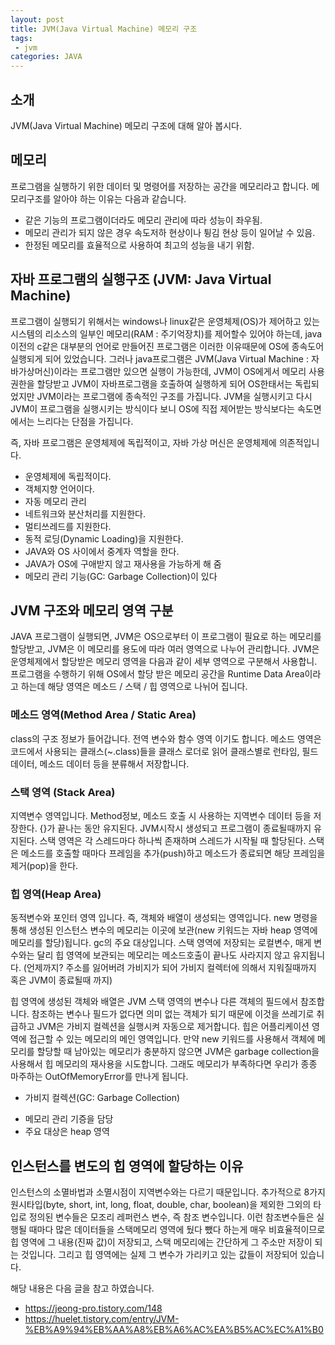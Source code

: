 ```yaml
---
layout: post
title: JVM(Java Virtual Machine) 메모리 구조
tags:
 - jvm
categories: JAVA
---
```


## 소개
JVM(Java Virtual Machine) 메모리 구조에 대해 알아 봅시다.

## 메모리
프로그램을 실행하기 위한 데이터 및 명령어를 저장하는 공간을 메모리라고 합니다. 메모리구조를 알아야 하는 이유는 다음과 같습니다.
- 같은 기능의 프로그램이더라도 메모리 관리에 따라 성능이 좌우됨.
- 메모리 관리가 되지 않은 경우 속도저하 현상이나 튕김 현상 등이 일어날 수 있음.
- 한정된 메모리를 효율적으로 사용하여 최고의 성능을 내기 위함.

## 자바 프로그램의 실행구조 (JVM: Java Virtual Machine)
프로그램이 실행되기 위해서는 windows나 linux같은 운영체제(OS)가 제어하고 있는 시스템의 리소스의 일부인 메모리(RAM : 주기억장치)를 제어할수 있어야 하는데, java이전의 c같은 대부분의 언어로 만들어진 프로그램은 이러한 이유때문에 OS에 종속도어 실행되게 되어 있었습니다. 그러나 java프로그램은 JVM(Java Virtual Machine : 자바가상머신)이라는 프로그램만 있으면 실행이 가능한데, JVM이 OS에게서 메모리 사용권한을 할당받고 JVM이 자바프로그램을 호출하여 실행하게 되어 OS한태서는 독립되었지만 JVM이라는 프로그램에 종속적인 구조를 가집니다. JVM을 실행시키고 다시 JVM이 프로그램을 실행시키는 방식이다 보니 OS에 직접 제어받는 방식보다는 속도면에서는 느리다는 단점을 가집니다.

즉, 자바 프로그램은 운영체제에 독립적이고, 자바 가상 머신은 운영체제에 의존적입니다.
- 운영체제에 독립적이다.
- 객체지향 언어이다.
- 자동 메모리 관리
- 네트워크와 분산처리를 지원한다.
- 멀티쓰레드를 지원한다.
- 동적 로딩(Dynamic Loading)을 지원한다.
- JAVA와 OS 사이에서 중계자 역할을 한다.
- JAVA가 OS에 구애받지 않고 재사용을 가능하게 해 줌
- 메모리 관리 기능(GC: Garbage Collection)이 있다


## JVM 구조와 메모리 영역 구분
JAVA 프로그램이 실행되면, JVM은 OS으로부터 이 프로그램이 필요로 하는 메모리를 할당받고, JVM은 이 메모리를 용도에 따라 여러 영역으로 나누어 관리합니다.  JVM은 운영체제에서 할당받은 메모리 영역을 다음과 같이 세부 영역으로 구분해서 사용합니. 프로그램을 수행하기 위해 OS에서 할당 받은 메모리 공간을 Runtime Data Area이라고 하는데 해당 영역은 메소드 / 스택 / 힙 영역으로 나뉘어 집니다.

### 메소드 영역(Method Area / Static Area)
class의 구조 정보가 들어갑니다. 전역 변수와 함수 영역 이기도 합니다. 메소드 영역은 코드에서 사용되는 클래스(~.class)들을 클래스 로더로 읽어 클래스별로 런타임, 필드데이터, 메소드 데이터 등을 분류해서 저장합니다.
### 스택 영역 (Stack Area)
지역변수 영역입니다. Method정보, 메소드 호출 시 사용하는 지역변수 데이터 등을 저장한다. {}가 끝나는 동안 유지된다. JVM시작시 생성되고 프로그램이 종료될때까지 유지된다. 스택 영역은 각 스레드마다 하나씩 존재하며 스레드가 시작될 때 할당된다. 스택은 메소드를 호출할 때마다 프레임을 추가(push)하고 메소드가 종료되면 해당 프레임을 제거(pop)을 한다.


### 힙 영역(Heap Area)
동적변수와 포인터 영역 입니다. 즉, 객체와 배열이 생성되는 영역입니다. new 명령을 통해 생성된 인스턴스 변수의 메모리는 이곳에 보관(new 키워드는 자바 heap 영역에 메모리를 할당)됩니다. gc의 주요 대상입니다. 스택 영역에 저장되는 로컬변수, 매게 변수와는 달리 힙 영역에 보관되는 메모리는 메소드호출이 끝나도 사라지지 않고 유지됩니다. (언제까지? 주소를 잃어버려 가비지가 되어 가비지 컬렉터에 의해서 지워질때까지 혹은 JVM이 종료될때 까지) 

힙 영역에 생성된 객체와 배열은 JVM 스택 영역의 변수나 다른 객체의 필드에서 참조합니다. 참조하는 변수나 필드가 없다면 의미 없는 객체가 되기 때문에 이것을 쓰레기로 취급하고 JVM은 가비지 컬렉션을 실행시켜 자동으로 제거합니다. 힙은 어플리케이션 영역에 접근할 수 있는 메모리의 메인 영역입니다. 만약 new 키워드를 사용해서 객체에 메모리를 할당할 때 남아있는 메모리가 충분하지 않으면 JVM은 garbage collection을 사용해서 힙 메모리의 재사용을 시도합니다. 그래도 메모리가 부족하다면 우리가 종종 마주하는 OutOfMemoryError를 만나게 됩니다.

* 가비지 컬렉션(GC: Garbage Collection)
- 메모리 관리 기증을 담당
- 주요 대상은 heap 영역

## 인스턴스를 변도의 힙 영역에 할당하는 이유
인스턴스의 소멸바법과 소멸시점이 지역변수와는 다르기 때문입니다. 추가적으로 8가지 원시타입(byte, short, int, long, float, double, char, boolean)을 제외한 그외의 타입로 정의된 변수들은 모조리 레퍼런스 변수, 즉 참조 변수입니다. 이런 참조변수들은 실행될 때마다 많은 데이터들을 스택메모리 영역에 뒀다 뺐다 하는게 매우 비효율적이므로 힙 영역에 그 내용(진짜 값)이 저장되고, 스택 메모리에는 간단하게 그 주소만 저장이 되는 것입니다. 그리고 힙 영역에는 실제 그 변수가 가리키고 있는 값들이 저장되어 있습니다.

해당 내용은 다음 글을 참고 하였습니다.
- https://jeong-pro.tistory.com/148
- https://huelet.tistory.com/entry/JVM-%EB%A9%94%EB%AA%A8%EB%A6%AC%EA%B5%AC%EC%A1%B0
